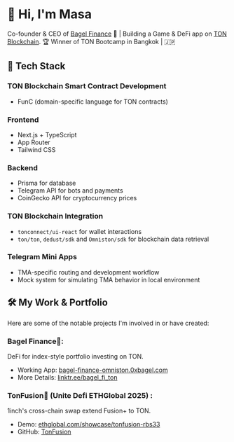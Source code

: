 # 👋 Hi, I'm Masa
Co-founder & CEO of [Bagel Finance](https://bagel-finance-omniston.0xbagel.com/) 🥯 | Building a Game & DeFi app on [TON Blockchain](https://ton.org).  🏆 Winner of TON Bootcamp in Bangkok | 🇯🇵

## 🚀 Tech Stack  
### TON Blockchain Smart Contract Development
- FunC (domain-specific language for TON contracts)

### Frontend
- Next.js + TypeScript
- App Router
- Tailwind CSS

### Backend
- Prisma for database
- Telegram API for bots and payments
- CoinGecko API for cryptocurrency prices

### TON Blockchain Integration
- `tonconnect/ui-react` for wallet interactions
- `ton/ton`, `dedust/sdk` and `Omniston/sdk` for blockchain data retrieval

### Telegram Mini Apps
- TMA-specific routing and development workflow
- Mock system for simulating TMA behavior in local environment

## 🛠️ My Work & Portfolio
Here are some of the notable projects I'm involved in or have created:
### **Bagel Finance🥯**: 
DeFi for index-style portfolio investing on TON.
- Working App: [bagel-finance-omniston.0xbagel.com](https://bagel-finance-omniston.0xbagel.com/)
- More Details: [linktr.ee/bagel_fi_ton](https://linktr.ee/bagel_fi_ton)

### **TonFusion💎** (Unite Defi ETHGlobal 2025) : 
1inch's cross-chain swap extend Fusion+ to TON.
- Demo: [ethglobal.com/showcase/tonfusion-rbs33](https://ethglobal.com/showcase/tonfusion-rbs33)
- GitHub: [TonFusion](https://github.com/Tanguyvans/TonFusion/tree/main/)
